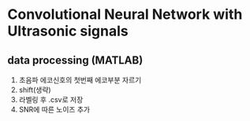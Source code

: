 # Convolutional Neural Network with Ultrasonic signals



## data processing (MATLAB)

1. 초음파 에코신호의 첫번째 에코부분 자르기
2. shift(생략)
3. 라벨링 후 .csv로 저장
4. SNR에 따른 노이즈 추가

